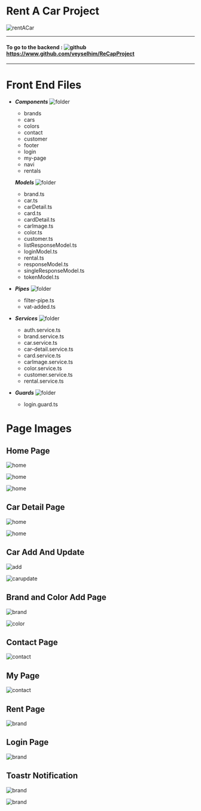 # Rent A Car Project

![rentACar](https://github.com/veyselhim/ReCapProject/blob/master/banner.png?raw=true)

--------------------------------------

#### To go to the backend : ![github](https://github.com/veyselhim/ReCapProject-Front-End-with-Angular/blob/main/angularProjeScreenShots/github.png) https://www.github.com/veyselhim/ReCapProject 


---------------------------------------

# Front End Files

- ***Components*** ![folder](https://github.com/veyselhim/ReCapProject-Front-End-with-Angular/blob/main/angularProjeScreenShots/folder.png)

  * brands
  * cars
  * colors
  * contact
  * customer
  * footer
  * login
  * my-page
  * navi
  * rentals

  ***Models*** ![folder](https://github.com/veyselhim/ReCapProject-Front-End-with-Angular/blob/main/angularProjeScreenShots/folder.png)

  * brand.ts
  * car.ts
  * carDetail.ts
  * card.ts
  * cardDetail.ts
  * carImage.ts
  * color.ts
  * customer.ts
  * listResponseModel.ts
  * loginModel.ts
  * rental.ts
  * responseModel.ts
  * singleResponseModel.ts
  * tokenModel.ts

- ***Pipes*** ![folder](https://github.com/veyselhim/ReCapProject-Front-End-with-Angular/blob/main/angularProjeScreenShots/folder.png)

  * filter-pipe.ts
  * vat-added.ts

- ***Services*** ![folder](https://github.com/veyselhim/ReCapProject-Front-End-with-Angular/blob/main/angularProjeScreenShots/folder.png)

  * auth.service.ts
  * brand.service.ts
  * car.service.ts
  * car-detail.service.ts
  * card.service.ts
  * carImage.service.ts
  * color.service.ts
  * customer.service.ts
  * rental.service.ts

- ***Guards*** ![folder](https://github.com/veyselhim/ReCapProject-Front-End-with-Angular/blob/main/angularProjeScreenShots/folder.png)

  * login.guard.ts

    

#                           Page Images



## Home Page

![home](https://github.com/veyselhim/ReCapProject-Front-End-with-Angular/blob/main/angularProjeScreenShots/home.png)



![home](https://github.com/veyselhim/ReCapProject-Front-End-with-Angular/blob/main/angularProjeScreenShots/home2.png)



![home](https://github.com/veyselhim/ReCapProject-Front-End-with-Angular/blob/main/angularProjeScreenShots/home3.png)

## Car Detail Page

![home](https://github.com/veyselhim/ReCapProject-Front-End-with-Angular/blob/main/angularProjeScreenShots/cardetail.png)

![home](https://github.com/veyselhim/ReCapProject-Front-End-with-Angular/blob/main/angularProjeScreenShots/cardetail2.png)



## Car Add And Update

![add](https://github.com/veyselhim/ReCapProject-Front-End-with-Angular/blob/main/angularProjeScreenShots/caradd.png)

![carupdate](https://github.com/veyselhim/ReCapProject-Front-End-with-Angular/blob/main/angularProjeScreenShots/carupdate.png)

## Brand and Color Add Page

![brand](https://github.com/veyselhim/ReCapProject-Front-End-with-Angular/blob/main/angularProjeScreenShots/addbrand.png)

![color](https://github.com/veyselhim/ReCapProject-Front-End-with-Angular/blob/main/angularProjeScreenShots/addcolor.png)

## Contact Page

![contact](https://github.com/veyselhim/ReCapProject-Front-End-with-Angular/blob/main/angularProjeScreenShots/contact.png)



## My Page

![contact](https://github.com/veyselhim/ReCapProject-Front-End-with-Angular/blob/main/angularProjeScreenShots/mypage.png)



## Rent Page 

![brand](https://github.com/veyselhim/ReCapProject-Front-End-with-Angular/blob/main/angularProjeScreenShots/rent.png)



## Login Page

![brand](https://github.com/veyselhim/ReCapProject-Front-End-with-Angular/blob/main/angularProjeScreenShots/login.png)

## Toastr Notification

![brand](https://github.com/veyselhim/ReCapProject-Front-End-with-Angular/blob/main/angularProjeScreenShots/toastr.png)

![brand](https://github.com/veyselhim/ReCapProject-Front-End-with-Angular/blob/main/angularProjeScreenShots/toastr2.png)
